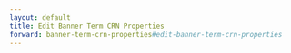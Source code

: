 ```yaml
---
layout: default
title: Edit Banner Term CRN Properties
forward: banner-term-crn-properties#edit-banner-term-crn-properties
---
```

